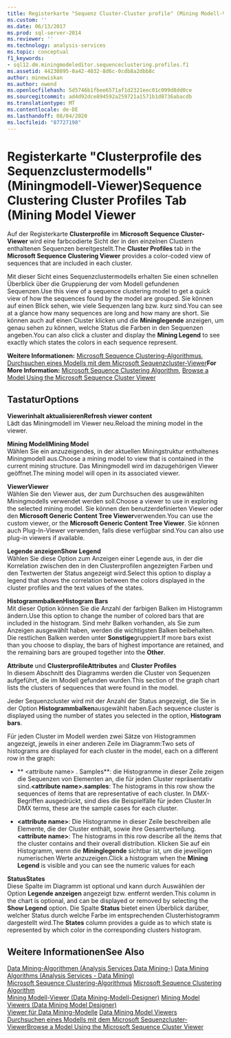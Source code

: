 ```yaml
---
title: Registerkarte "Sequenz Cluster-Cluster profile" (Mining Modell-Viewer | Microsoft-Dokumentation
ms.custom: ''
ms.date: 06/13/2017
ms.prod: sql-server-2014
ms.reviewer: ''
ms.technology: analysis-services
ms.topic: conceptual
f1_keywords:
- sql12.dm.miningmodeleditor.sequenceclustering.profiles.f1
ms.assetid: 44230895-0a42-4032-8d6c-0cdb8a2dbb8c
author: minewiskan
ms.author: owend
ms.openlocfilehash: 5d5746b1fbee6571af1d2321eec01c099d8dd0ce
ms.sourcegitcommit: ad4d92dce894592a259721a1571b1d8736abacdb
ms.translationtype: MT
ms.contentlocale: de-DE
ms.lasthandoff: 08/04/2020
ms.locfileid: "87727198"
---
```

# <a name="sequence-clustering-cluster-profiles-tab-mining-model-viewer"></a><span data-ttu-id="8d448-102">Registerkarte "Clusterprofile des Sequenzclustermodells" (Miningmodell-Viewer)</span><span class="sxs-lookup"><span data-stu-id="8d448-102">Sequence Clustering Cluster Profiles Tab (Mining Model Viewer</span></span>
  <span data-ttu-id="8d448-103">Auf der Registerkarte **Clusterprofile** im **Microsoft Sequence Cluster-Viewer** wird eine farbcodierte Sicht der in den einzelnen Clustern enthaltenen Sequenzen bereitgestellt.</span><span class="sxs-lookup"><span data-stu-id="8d448-103">The **Cluster Profiles** tab in the **Microsoft Sequence Clustering Viewer** provides a color-coded view of sequences that are included in each cluster.</span></span>  
  
 <span data-ttu-id="8d448-104">Mit dieser Sicht eines Sequenzclustermodells erhalten Sie einen schnellen Überblick über die Gruppierung der vom Modell gefundenen Sequenzen.</span><span class="sxs-lookup"><span data-stu-id="8d448-104">Use this view of a sequence clustering model to get a quick view of how the sequences found by the model are grouped.</span></span> <span data-ttu-id="8d448-105">Sie können auf einen Blick sehen, wie viele Sequenzen lang bzw. kurz sind.</span><span class="sxs-lookup"><span data-stu-id="8d448-105">You can see at a glance how many sequences are long and how many are short.</span></span> <span data-ttu-id="8d448-106">Sie können auch auf einen Cluster klicken und die **Mininglegende** anzeigen, um genau sehen zu können, welche Status die Farben in den Sequenzen angeben.</span><span class="sxs-lookup"><span data-stu-id="8d448-106">You can also click a cluster and display the **Mining Legend** to see exactly which states the colors in each sequence represent.</span></span>  
  
 <span data-ttu-id="8d448-107">**Weitere Informationen:**  [Microsoft Sequence Clustering-Algorithmus](data-mining/microsoft-sequence-clustering-algorithm.md), [Durchsuchen eines Modells mit dem Microsoft Sequenzcluster-Viewer](data-mining/browse-a-model-using-the-microsoft-sequence-cluster-viewer.md)</span><span class="sxs-lookup"><span data-stu-id="8d448-107">**For More Information:**  [Microsoft Sequence Clustering Algorithm](data-mining/microsoft-sequence-clustering-algorithm.md), [Browse a Model Using the Microsoft Sequence Cluster Viewer](data-mining/browse-a-model-using-the-microsoft-sequence-cluster-viewer.md)</span></span>  
  
## <a name="options"></a><span data-ttu-id="8d448-108">Tastatur</span><span class="sxs-lookup"><span data-stu-id="8d448-108">Options</span></span>  
 <span data-ttu-id="8d448-109">**Viewerinhalt aktualisieren**</span><span class="sxs-lookup"><span data-stu-id="8d448-109">**Refresh viewer content**</span></span>  
 <span data-ttu-id="8d448-110">Lädt das Miningmodell im Viewer neu.</span><span class="sxs-lookup"><span data-stu-id="8d448-110">Reload the mining model in the viewer.</span></span>  
  
 <span data-ttu-id="8d448-111">**Mining Modell**</span><span class="sxs-lookup"><span data-stu-id="8d448-111">**Mining Model**</span></span>  
 <span data-ttu-id="8d448-112">Wählen Sie ein anzuzeigendes, in der aktuellen Miningstruktur enthaltenes Miningmodell aus.</span><span class="sxs-lookup"><span data-stu-id="8d448-112">Choose a mining model to view that is contained in the current mining structure.</span></span> <span data-ttu-id="8d448-113">Das Miningmodell wird im dazugehörigen Viewer geöffnet.</span><span class="sxs-lookup"><span data-stu-id="8d448-113">The mining model will open in its associated viewer.</span></span>  
  
 <span data-ttu-id="8d448-114">**Viewer**</span><span class="sxs-lookup"><span data-stu-id="8d448-114">**Viewer**</span></span>  
 <span data-ttu-id="8d448-115">Wählen Sie den Viewer aus, der zum Durchsuchen des ausgewählten Miningmodells verwendet werden soll.</span><span class="sxs-lookup"><span data-stu-id="8d448-115">Choose a viewer to use in exploring the selected mining model.</span></span> <span data-ttu-id="8d448-116">Sie können den benutzerdefinierten Viewer oder den **Microsoft Generic Content Tree Viewer**verwenden.</span><span class="sxs-lookup"><span data-stu-id="8d448-116">You can use the custom viewer, or the **Microsoft Generic Content Tree Viewer**.</span></span> <span data-ttu-id="8d448-117">Sie können auch Plug-In-Viewer verwenden, falls diese verfügbar sind.</span><span class="sxs-lookup"><span data-stu-id="8d448-117">You can also use plug-in viewers if available.</span></span>  
  
 <span data-ttu-id="8d448-118">**Legende anzeigen**</span><span class="sxs-lookup"><span data-stu-id="8d448-118">**Show Legend**</span></span>  
 <span data-ttu-id="8d448-119">Wählen Sie diese Option zum Anzeigen einer Legende aus, in der die Korrelation zwischen den in den Clusterprofilen angezeigten Farben und den Textwerten der Status angezeigt wird.</span><span class="sxs-lookup"><span data-stu-id="8d448-119">Select this option to display a legend that shows the correlation between the colors displayed in the cluster profiles and the text values of the states.</span></span>  
  
 <span data-ttu-id="8d448-120">**Histogrammbalken**</span><span class="sxs-lookup"><span data-stu-id="8d448-120">**Histogram Bars**</span></span>  
 <span data-ttu-id="8d448-121">Mit dieser Option können Sie die Anzahl der farbigen Balken im Histogramm ändern.</span><span class="sxs-lookup"><span data-stu-id="8d448-121">Use this option to change the number of colored bars that are included in the histogram.</span></span> <span data-ttu-id="8d448-122">Sind mehr Balken vorhanden, als Sie zum Anzeigen ausgewählt haben, werden die wichtigsten Balken beibehalten. Die restlichen Balken werden unter **Sonstige**gruppiert.</span><span class="sxs-lookup"><span data-stu-id="8d448-122">If more bars exist than you choose to display, the bars of highest importance are retained, and the remaining bars are grouped together into the **Other**.</span></span>  
  
 <span data-ttu-id="8d448-123">**Attribute** und **Clusterprofile**</span><span class="sxs-lookup"><span data-stu-id="8d448-123">**Attributes** and **Cluster Profiles**</span></span>  
 <span data-ttu-id="8d448-124">In diesem Abschnitt des Diagramms werden die Cluster von Sequenzen aufgeführt, die im Modell gefunden wurden.</span><span class="sxs-lookup"><span data-stu-id="8d448-124">This section of the graph chart lists the clusters of sequences that were found in the model.</span></span>  
  
 <span data-ttu-id="8d448-125">Jeder Sequenzcluster wird mit der Anzahl der Status angezeigt, die Sie in der Option **Histogrammbalken**ausgewählt haben.</span><span class="sxs-lookup"><span data-stu-id="8d448-125">Each sequence cluster is displayed using the number of states you selected in the option, **Histogram bars**.</span></span>  
  
 <span data-ttu-id="8d448-126">Für jeden Cluster im Modell werden zwei Sätze von Histogrammen angezeigt, jeweils in einer anderen Zeile im Diagramm:</span><span class="sxs-lookup"><span data-stu-id="8d448-126">Two sets of histograms are displayed for each cluster in the model, each on a different row in the graph:</span></span>  
  
-   <span data-ttu-id="8d448-127">\*\* \<attribute name> . Samples\*\*: die Histogramme in dieser Zeile zeigen die Sequenzen von Elementen an, die für jeden Cluster repräsentativ sind.</span><span class="sxs-lookup"><span data-stu-id="8d448-127">**\<attribute name>.samples**: The histograms in this row show the sequences of items that are representative of each cluster.</span></span> <span data-ttu-id="8d448-128">In DMX-Begriffen ausgedrückt, sind dies die Beispielfälle für jeden Cluster.</span><span class="sxs-lookup"><span data-stu-id="8d448-128">In DMX terms, these are the sample cases for each cluster.</span></span>  
  
-   <span data-ttu-id="8d448-129">**\<attribute name>**: Die Histogramme in dieser Zeile beschreiben alle Elemente, die der Cluster enthält, sowie ihre Gesamtverteilung.</span><span class="sxs-lookup"><span data-stu-id="8d448-129">**\<attribute name>**: The histograms in this row describe all the items that the cluster contains and their overall distribution.</span></span> <span data-ttu-id="8d448-130">Klicken Sie auf ein Histogramm, wenn die **Mininglegende** sichtbar ist, um die jeweiligen numerischen Werte anzuzeigen.</span><span class="sxs-lookup"><span data-stu-id="8d448-130">Click a histogram when the **Mining Legend** is visible and you can see the numeric values for each</span></span>  
  
 <span data-ttu-id="8d448-131">**Status**</span><span class="sxs-lookup"><span data-stu-id="8d448-131">**States**</span></span>  
 <span data-ttu-id="8d448-132">Diese Spalte im Diagramm ist optional und kann durch Auswählen der Option **Legende anzeigen** angezeigt bzw. entfernt werden.</span><span class="sxs-lookup"><span data-stu-id="8d448-132">This column in the chart is optional, and can be displayed or removed by selecting the **Show Legend** option.</span></span> <span data-ttu-id="8d448-133">Die Spalte **Status** bietet einen Überblick darüber, welcher Status durch welche Farbe im entsprechenden Clusterhistogramm dargestellt wird.</span><span class="sxs-lookup"><span data-stu-id="8d448-133">The **States** column provides a guide as to which state is represented by which color in the corresponding clusters histogram.</span></span>  
  
## <a name="see-also"></a><span data-ttu-id="8d448-134">Weitere Informationen</span><span class="sxs-lookup"><span data-stu-id="8d448-134">See Also</span></span>  
 <span data-ttu-id="8d448-135">[Data Mining-Algorithmen &#40;Analysis Services Data Mining-&#41;](data-mining/data-mining-algorithms-analysis-services-data-mining.md) </span><span class="sxs-lookup"><span data-stu-id="8d448-135">[Data Mining Algorithms &#40;Analysis Services - Data Mining&#41;](data-mining/data-mining-algorithms-analysis-services-data-mining.md) </span></span>  
 <span data-ttu-id="8d448-136">[Microsoft Sequence Clustering-Algorithmus](data-mining/microsoft-sequence-clustering-algorithm.md) </span><span class="sxs-lookup"><span data-stu-id="8d448-136">[Microsoft Sequence Clustering Algorithm](data-mining/microsoft-sequence-clustering-algorithm.md) </span></span>  
 <span data-ttu-id="8d448-137">[Mining Modell-Viewer &#40;Data Mining-Modell-Designer&#41;](mining-model-viewers-data-mining-model-designer.md) </span><span class="sxs-lookup"><span data-stu-id="8d448-137">[Mining Model Viewers &#40;Data Mining Model Designer&#41;](mining-model-viewers-data-mining-model-designer.md) </span></span>  
 <span data-ttu-id="8d448-138">[Viewer für Data Mining-Modelle](data-mining/data-mining-model-viewers.md) </span><span class="sxs-lookup"><span data-stu-id="8d448-138">[Data Mining Model Viewers](data-mining/data-mining-model-viewers.md) </span></span>  
 [<span data-ttu-id="8d448-139">Durchsuchen eines Modells mit dem Microsoft Sequenzcluster-Viewer</span><span class="sxs-lookup"><span data-stu-id="8d448-139">Browse a Model Using the Microsoft Sequence Cluster Viewer</span></span>](data-mining/browse-a-model-using-the-microsoft-sequence-cluster-viewer.md)  
  
  
